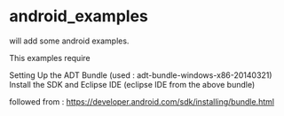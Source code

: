 android_examples
================
will add some android examples.

This examples require

Setting Up the ADT Bundle (used : adt-bundle-windows-x86-20140321)
Install the SDK and Eclipse IDE (eclipse IDE from the above bundle)

followed from : https://developer.android.com/sdk/installing/bundle.html